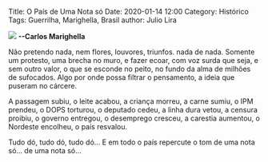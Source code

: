 Title: O País de Uma Nota só
Date: 2020-01-14 12:00
Category: Histórico
Tags: Guerrilha, Marighella, Brasil
author: Julio Lira


![](https://revistacult.uol.com.br/home/wp-content/uploads/2019/09/marighella.jpg)
  __--Carlos Marighella__

Não pretendo nada,
nem flores, louvores, triunfos.
nada de nada.
Somente um protesto,
uma brecha no muro,
e fazer ecoar,
com voz surda que seja,
e sem outro valor,
o que se esconde no peito,
no fundo da alma
de milhões de sufocados.
Algo por onde possa filtrar o pensamento,
a ideia que puseram no cárcere. 

A passagem subiu,
o leite acabou,
a criança morreu,
a carne sumiu,
o IPM prendeu,
o DOPS torturou,
o deputado cedeu,
a linha dura vetou,
a censura proibiu,
o governo entregou,
o desemprego cresceu,
a carestia aumentou,
o Nordeste encolheu,
o país resvalou.

Tudo dó,
tudo dó,
tudo dó...
E em todo o país
repercute o tom
de uma nota só...
de uma nota só...
